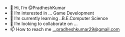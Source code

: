 - 👋 Hi, I’m @PradheshKumar
- 👀 I’m interested in ... Game Development 
- 🌱 I’m currently learning ..B.E.Computer Science
- 💞️ I’m looking to collaborate on ...
- 📫 How to reach me ...pradheshkumar29@gmail.com

<!---
PradheshKumar/PradheshKumar is a ✨ special ✨ repository because its `README.md` (this file) appears on your GitHub profile.
You can click the Preview link to take a look at your changes.
--->
